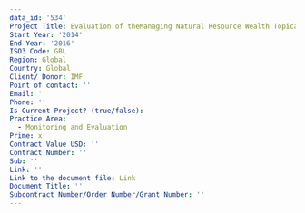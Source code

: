 ```yaml
---
data_id: '534'
Project Title: Evaluation of theManaging Natural Resource Wealth Topical Trust Fund
Start Year: '2014'
End Year: '2016'
ISO3 Code: GBL
Region: Global
Country: Global
Client/ Donor: IMF
Point of contact: ''
Email: ''
Phone: ''
Is Current Project? (true/false): 
Practice Area:
  - Monitoring and Evaluation
Prime: x
Contract Value USD: ''
Contract Number: ''
Sub: ''
Link: ''
Link to the document file: Link
Document Title: ''
Subcontract Number/Order Number/Grant Number: ''
---
```



